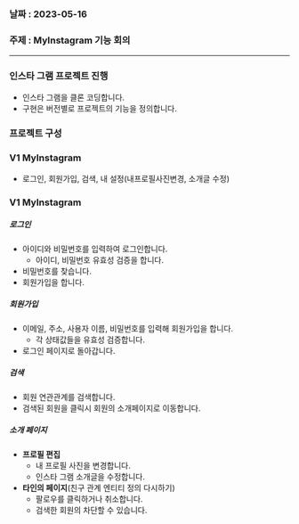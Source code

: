 
### 날짜 : 2023-05-16

### 주제 : MyInstagram 기능 회의

---

### 인스타 그램 프로젝트 진행
-   인스타 그램을 클론 코딩합니다.
-   구현은 버전별로 프로젝트의 기능을 정의합니다.

### 프로젝트 구성

### V1 MyInstagram
-   로그인, 회원가입, 검색, 내 설정(내프로필사진변경, 소개글 수정)

### V1 MyInstagram

##### 로그인
-   아이디와 비밀번호를 입력하여 로그인합니다.
    -   아이디, 비밀번호 유효성 검증을 합니다.
-   비밀번호를 찾습니다.
-   회원가입을 합니다.

##### 회원가입
-   이메일, 주소, 사용자 이름, 비밀번호를 입력해 회원가입을 합니다.
    -   각 상태값들을 유효성 검증합니다.
-   로그인 페이지로 돌아갑니다.

##### 검색
-   회원 연관관계를 검색합니다.
-   검색된 회원을 클릭시 회원의 소개페이지로 이동합니다.

##### 소개 페이지
-   **프로필 편집**
    -   내 프로필 사진을 변경합니다.
    -   인스타 그램 소개글을 수정합니다.
-   **타인의 페이지**(친구 관계 엔티티 정의 다시하기)
    -   팔로우를 클릭하거나 취소합니다.
    -   검색한 회원의 차단할 수 있습니다.
